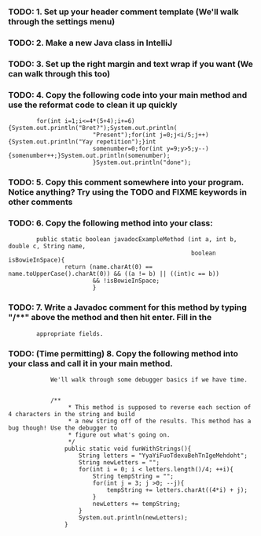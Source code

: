 ### TODO: 1.  Set up your header comment template (We'll walk through the settings menu)

### TODO: 2.  Make a new Java class in IntelliJ

### TODO: 3.  Set up the right margin and text wrap if you want (We can walk through this too)

### TODO: 4.  Copy the following code into your main method and use the reformat code to clean it up quickly

            for(int i=1;i<=4*(5+4);i+=6){System.out.println("Bret?");System.out.println(
                            "Present");for(int j=0;j<i/5;j++){System.out.println("Yay repetition");}int
                            somenumber=0;for(int y=9;y>5;y--){somenumber++;}System.out.println(somenumber);
                            }System.out.println("done");

### TODO: 5.  Copy this comment somewhere into your program. Notice anything? Try using the TODO and FIXME keywords in other comments

### TODO: 6.  Copy the following method into your class:


            public static boolean javadocExampleMethod (int a, int b, double c, String name,
                                                        boolean isBowieInSpace){
                    return (name.charAt(0) == name.toUpperCase().charAt(0)) && ((a != b) || ((int)c == b))
                            && !isBowieInSpace;
                            }

### TODO: 7.  Write a Javadoc comment for this method by typing "/**" above the method and then hit enter. Fill in the
            appropriate fields.

### TODO: (Time permitting) 8.    Copy the following method into your class and call it in your main method.
                We'll walk through some debugger basics if we have time.


                /**
                     * This method is supposed to reverse each section of 4 characters in the string and build
                     * a new string off of the results. This method has a bug though! Use the debugger to
                     * figure out what's going on.
                     */
                    public static void funWithStrings(){
                        String letters = "YyaYiFuoTdexuBehTnIgeMehdoht";
                        String newLetters = "";
                        for(int i = 0; i < letters.length()/4; ++i){
                            String tempString = "";
                            for(int j = 3; j >0; --j){
                                tempString += letters.charAt((4*i) + j);
                            }
                            newLetters += tempString;
                        }
                        System.out.println(newLetters);
                    }